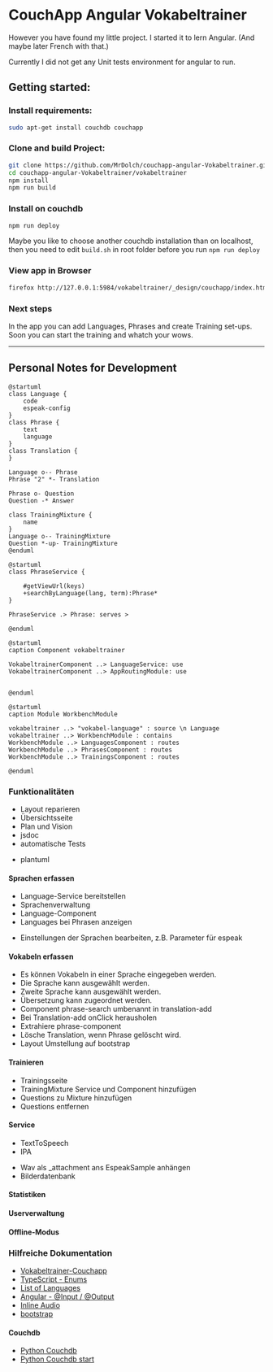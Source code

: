 # CouchApp Angular Vokabeltrainer

However you have found my little project. I started it to lern Angular.
(And maybe later French with that.) 

Currently I did not get any Unit tests environment for angular to run.  

## Getting started:

### Install requirements:

```bash
sudo apt-get install couchdb couchapp
```

### Clone and build Project:

```bash
git clone https://github.com/MrDolch/couchapp-angular-Vokabeltrainer.git
cd couchapp-angular-Vokabeltrainer/vokabeltrainer
npm install
npm run build
```

### Install on couchdb

```bash
npm run deploy 
```
Maybe you like to choose another couchdb installation than on localhost,
then you need to edit `build.sh` in root folder before you run 
`npm run deploy`

### View app in Browser

```bash
firefox http://127.0.0.1:5984/vokabeltrainer/_design/couchapp/index.html
```

### Next steps

In the app you can add Languages, Phrases and create Training set-ups.
Soon you can start the training and whatch your wows.

- - -

## Personal Notes for Development

```plantuml
@startuml
class Language {
    code
    espeak-config
}
class Phrase {
    text
    language
}
class Translation {
}

Language o-- Phrase
Phrase "2" *- Translation

Phrase o- Question
Question -* Answer

class TrainingMixture {
    name
}
Language o-- TrainingMixture
Question *-up- TrainingMixture
@enduml
```

```plantuml
@startuml
class PhraseService {

    #getViewUrl(keys)
    +searchByLanguage(lang, term):Phrase*
}

PhraseService .> Phrase: serves >

@enduml
```

```plantuml
@startuml
caption Component vokabeltrainer

VokabeltrainerComponent ..> LanguageService: use
VokabeltrainerComponent ..> AppRoutingModule: use


@enduml
```

```plantuml
@startuml
caption Module WorkbenchModule

vokabeltrainer ..> "vokabel-language" : source \n Language
vokabeltrainer ..> WorkbenchModule : contains
WorkbenchModule ..> LanguagesComponent : routes
WorkbenchModule ..> PhrasesComponent : routes
WorkbenchModule ..> TrainingsComponent : routes

@enduml
```

### Funktionalitäten

- Layout reparieren
- Übersichtsseite
- Plan und Vision
- jsdoc
- automatische Tests
+ plantuml

#### Sprachen erfassen

+ Language-Service bereitstellen
+ Sprachenverwaltung
+ Language-Component
+ Languages bei Phrasen anzeigen
- Einstellungen der Sprachen bearbeiten, z.B. Parameter für espeak

#### Vokabeln erfassen

+ Es können Vokabeln in einer Sprache eingegeben werden.
+ Die Sprache kann ausgewählt werden.
+ Zweite Sprache kann ausgewählt werden.
+ Übersetzung kann zugeordnet werden.
+ Component phrase-search umbenannt in translation-add
+ Bei Translation-add onClick herausholen
+ Extrahiere phrase-component
+ Lösche Translation, wenn Phrase gelöscht wird.
+ Layout Umstellung auf bootstrap

#### Trainieren

+ Trainingsseite
+ TrainingMixture Service und Component hinzufügen
+ Questions zu Mixture hinzufügen
+ Questions entfernen

#### Service

+ TextToSpeech
+ IPA
- Wav als _attachment ans EspeakSample anhängen
- Bilderdatenbank

#### Statistiken

#### Userverwaltung

#### Offline-Modus

### Hilfreiche Dokumentation

- [Vokabeltrainer-Couchapp](http://192.168.1.10:5984/vokabeltrainer/_design/couchapp/index.html)
- [TypeScript - Enums](https://www.typescriptlang.org/docs/handbook/enums.html)
- [List of Languages](https://en.wikipedia.org/wiki/List_of_ISO_639-1_codes)
- [Angular - @Input / @Output](https://angular.io/docs/ts/latest/cookbook/component-communication.html#!#parent-listens-for-child-event)
- [Inline Audio](https://stackoverflow.com/questions/17762763/play-wav-sound-file-encoded-in-base64-with-javascript)
- [bootstrap](http://getbootstrap.com/examples/theme/)

#### Couchdb

- [Python Couchdb](https://pythonhosted.org/CouchDB/client.html#database)
- [Python Couchdb start](https://pythonhosted.org/CouchDB/getting-started.html)
